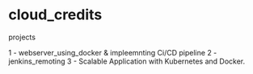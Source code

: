 # cloud_credits
projects

1 - webserver_using_docker & impleemnting Ci/CD pipeline
2 - jenkins_remoting 
3 - Scalable Application with Kubernetes and Docker.
